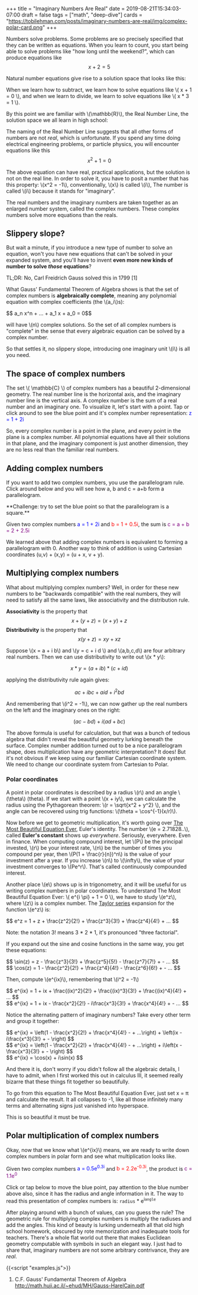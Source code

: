 +++
title = "Imaginary Numbers Are Real"
date = 2019-08-21T15:34:03-07:00
draft = false
tags = ["math", "deep-dive"]
cards = "https://tobilehman.com/posts/imaginary-numbers-are-real/img/complex-polar-card.png"
+++
<script src="/js/math-canvas.js"></script>

Numbers solve problems. Some problems are so precisely specified that they can be written as equations. When you learn to count, you start being able to solve problems like "how long until the weekend?", which can produce equations like $$ x + 2 = 5 $$

Natural number equations give rise to a solution space that looks like this:
<canvas class="plot-1d" data-min="0" data-max="8" data-discrete="true"></canvas>

When we learn how to subtract, we learn how to solve equations like \\( x + 1 = 0 \\), and
when we learn to divide, we learn to solve equations like \\( x * 3 = 1 \\).

By this point we are familiar with \\(\mathbb{R}\\), the Real Number Line, the solution space we all learn in high school:

<canvas class="plot-1d" data-min="-3" data-max="3"></canvas>

The naming of the Real Number Line suggests that all other forms of numbers are not _real_, which
is unfortunate. If you spend any time doing electrical engineering problems, or particle physics, you will encounter equations like this $$ x^2 + 1 = 0 $$

The above equation can have real, practical applications, but the solution is not on the real line. In order to solve it, you have to posit a number that has this property: \\(x^2 = -1\\), conventionally, \\(x\\) is called \\(i\\), The number is called \\(i\\) because it stands for "imaginary".

The real numbers and the imaginary numbers are taken together as an enlarged number system, called the complex numbers. These complex numbers solve more equations than the reals.

## Slippery slope?

But wait a minute, if you introduce a new type of number to solve an equation, won't you have new equations that can't be solved in your expanded system, and you'll have to invent **even more new kinds of number to solve _those_ equations**?

TL;DR: No, Carl Freidrich Gauss solved this in 1799 [1]

What Gauss' Fundamental Theorem of Algebra shows is that the set of complex numbers is **algebraically complete**, meaning any polynomial equation with complex coefficients (the \\(a_i\\)s):

<div class="sidescroll">
$$ a_n x^n + ... + a_1 x + a_0 = 0$$
</div>

will have \\(n\\) complex solutions. So the set of all complex numbers is "complete" in the sense that every algebraic equation can be 
solved by a complex number.

So that settles it, no slippery slope, introducing one imaginary unit \\(i\\) is all you need.

## The space of complex numbers

The set \\( \mathbb{C} \\) of complex numbers has a beautiful 2-dimensional geometry. The real number line is the horizontal axis, and the 
imaginary number line is the vertical axis. A complex number is the sum of a real number and an imaginary one. To visualize it, let's
start with a point. Tap or click around to see the blue point and it's 
complex number representation: <span style="color: blue" id="example-z1">z = 1 + 2i</span>
</span>

<canvas id="example-1" class="plot-2d"
        data-min="-3" data-max="3"
        data-point-blue='{"x": 1, "y": 2}'>
</canvas>

So, every complex number is a point in the plane, and every point in the plane is a complex number. All polynomial equations have all their solutions in that plane, and the imaginary component is just another dimension, they are no less real than the familiar real numbers.

## Adding complex numbers
If you want to add two complex numbers, you use the parallelogram rule. Click around below and you will see how a, b and c = a+b form a parallelogram. 

<span id="challenge-1">
**Challenge: try to set the blue point so that the parallelogram is a square.**
</span>

Given two complex numbers 
<span style="color: blue" id="ex-add-blue">a = 1 + 2i</span> and 
<span style="color: red" id="ex-add-red">b = 1 + 0.5i</span>, the sum is 
<span style="color: purple" id="ex-add-purple">c = a + b = 2 + 2.5i</span>
<canvas id="example-add" class="plot-2d"
        data-min="-3" data-max="3"
        data-point-blue='{"x": 1, "y": 2}'
        data-point-red='{"x": 1, "y": 0.5}'
        data-point-purple='{"x": 2, "y": 2.5}'>
</canvas>

We learned above that adding complex numbers is equivalent to forming a parallelogram with 0. Another way to think of addition is using Cartesian coordinates (u,v) + (x,y) = (u + x, v + y).

## Multiplying complex numbers
What about multiplying complex numbers? Well, in order for these new numbers to be "backwards compatible" with the real numbers, they will need to satisfy all the same laws, like associativity and the distribution rule.

**Associativity** is the property that $$ x + (y + z) = (x + y) + z $$
**Distributivity** is the property that $$ x (y + z) = x y + x z $$

Suppose \\(x = a + i b\\) and \\(y = c + i d \\) and \\(a,b,c,d\\) are four arbitrary real numbers. Then we can use distributivity to write out \\(x * y\\):

$$ x * y = (a + i b) * (c + id) $$

applying the distributivity rule again gives:

$$ ac + ibc + aid + i^2 bd$$

And remembering that \\(i^2 = -1\\), we can now gather up the real numbers on the left and the imaginary ones on the right:

$$ (ac - bd) + i(ad + bc)$$

The above formula is useful for calculation, but that was a bunch of tedious algebra that didn't reveal the beautiful geometry lurking beneath the surface. Complex number addition turned out to be a nice parallelogram shape, does multiplication have any geometric interpretation? It does! But it's not obvious if we keep using our familiar Cartesian coordinate system. We need to change our coordinate system from Cartesian to Polar.

### Polar coordinates
A point in polar coordinates is described by a radius \\(r\\) and an angle \\(\theta\\) (theta). If we start with a point \\(x + iy\\), we can calculate the radius using the Pythagorean theorem: \\(r = \sqrt{x^2 + y^2} \\), and the angle can be recovered using trig functions: \\(\theta = \cos^{-1}(x/r)\\).

Now before we get to geometric multiplication, it's worth going over [The Most Beautiful Equation Ever](https://en.wikipedia.org/wiki/Euler%27s_identity), Euler's identity. The number \\(e = 2.71828..\\), called **Euler's constant** shows up _everywhere_. Seriously, everywhere. Even in finance. 
When computing compound interest, let \\(P\\) be the principal invested, \\(r\\) be your interest rate, \\(n\\) be the number of times you compound per year, 
then \\(P(1 + \frac{r}{n})^n\\) is the value of your investment after a year. If you increase \\(n\\) to \\(\infty\\), the value of your investment converges to \\(Pe^r\\). That's called continuously compounded interest.

Another place \\(e\\) shows up is in trigonometry, and it will be useful for us writing complex numbers in polar coordinates. To understand The Most Beautiful Equation Ever: \\( e^{i \pi} + 1 = 0 \\), we have to study \\(e^z\\), where \\(z\\) is a complex number. The [Taylor series](https://en.wikipedia.org/wiki/Taylor+series)
expansion for the function \\(e^z\\) is:

<div class="sidescroll">
$$ e^z = 1 + z + \frac{z^2}{2!} + \frac{z^3}{3!} + \frac{z^4}{4!} + ... $$
</div>

Note: the notation 3! means 3 * 2 * 1, it's pronounced "three factorial".

If you expand out the sine and cosine functions in the same way, you get these equations:

<div class="sidescroll">
$$ \sin(z) = z - \frac{z^3}{3!} + \frac{z^5}{5!} - \frac{z^7}{7!} + - ... $$
</div>

<div class="sidescroll">
$$ \cos(z) = 1 - \frac{z^2}{2!} + \frac{z^4}{4!} - \frac{z^6}{6!} + - ... $$
</div>

Then, compute \\(e^{ix}\\), remembering that \\(i^2 = -1\\)

<div class="sidescroll">
$$ e^{ix} = 1 + ix + \frac{(ix)^2}{2!} + \frac{(ix)^3}{3!} + \frac{(ix)^4}{4!} + ... $$
</div>

<div class="sidescroll">
$$ e^{ix} = 1 + ix - \frac{x^2}{2!} - i\frac{x^3}{3!} + \frac{x^4}{4!} + - ... $$
</div>

Notice the alternating pattern of imaginary numbers? Take every other term and group it together:

<div class="sidescroll">
$$ e^{ix} = \left(1 - \frac{x^2}{2!} + \frac{x^4}{4!} - + ...\right) + \left(ix - i\frac{x^3}{3!} + - \right) $$ 
</div>

<div class="sidescroll">
$$ e^{ix} = \left(1 - \frac{x^2}{2!} + \frac{x^4}{4!} - + ...\right) + i\left(x - \frac{x^3}{3!} + - \right) $$ 
</div>

<div class="sidescroll">
$$ e^{ix} = \cos(x) + i\sin(x) $$
</div>

And there it is, don't worry if you didn't follow all the algebraic details, I have to admit, when I first worked this out in calculus III, it seemed really bizarre that these things fit together so beautifully. 

To go from this equation to The Most Beautiful Equation Ever, just set x = &pi; and calculate the result. It all collapses to -1, like all those infinitely many terms and alternating signs just vanished into hyperspace. 

This is so beautiful it must be true.

## Polar multiplication of complex numbers

Okay, now that we know what \\(e^{ix}\\) means, we are ready to write down complex numbers in polar form and see what multiplication looks like.


Given two complex numbers 
<span style="color: blue" id="px-mult-blue">a = 0.5e<sup>0.3i</sup></span> and 
<span style="color: red" id="px-mult-red">b = 2.2e<sup>-0.3i</sup></span>, the product is
<span style="color: purple" id="px-mult-purple">c = 1.1e<sup>0</sup></span>

Click or tap below to move the blue point, pay attention to the blue number above also, since it has the radius and angle information in it. The way to read this presentation of complex numbers is: `radius` * e<sup>i`angle`</sup>

<canvas id="example-2" class="polar-plot"
        data-rmax="4" 
        data-point-red='{"r": 2.2, "theta": -0.3}'
        data-point-blue='{"r": 0.5, "theta": 0.3}'
        data-point-purple='{"r": 1.1, "theta": 0.0}'
        >
</canvas>

After playing around with a bunch of values, can you guess the rule? The geometric rule for multiplying complex numbers is multiply the radiuses and add the angles. This kind of beauty is lurking underneath all that old high school homework, obscured by rote memorization and inadequate tools for teachers. There's a whole flat world out there that makes Euclidean geometry computable with symbols in such an elegant way. I just had to share that, imaginary numbers are not some arbitrary contrivance, they are _real_.


{{<script "examples.js">}}

<a name="citations"></a>
1. C.F. Gauss' Fundamental Theorem of Algebra http://math.huji.ac.il/~ehud/MH/Gauss-HarelCain.pdf
